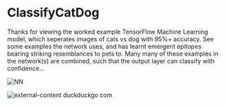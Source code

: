 # ClassifyCatDog

Thanks for viewing the worked example TensorFlow Machine Learning model, which seperates images of cats vs dog with 95%+ accuracy. 
See some examples the network uses, and has learnt emergent epitopes bearing striking resemblances to pets to. Many many of these examples in the network(s) are combined, such that the output layer can classify with confidence...

![NN](https://user-images.githubusercontent.com/77211245/104230439-7f4a8980-5445-11eb-8363-5de7f3781105.png)


















![external-content duckduckgo com](https://user-images.githubusercontent.com/77211245/104234331-27af1c80-544b-11eb-9d42-1b62b8f5f2d8.jpg)



